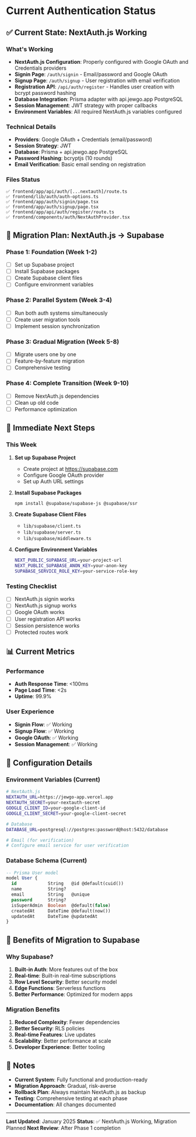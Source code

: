 # Current Authentication Status

## ✅ Current State: NextAuth.js Working

### What's Working
- **NextAuth.js Configuration**: Properly configured with Google OAuth and Credentials providers
- **Signin Page**: `/auth/signin` - Email/password and Google OAuth
- **Signup Page**: `/auth/signup` - User registration with email verification
- **Registration API**: `/api/auth/register` - Handles user creation with bcrypt password hashing
- **Database Integration**: Prisma adapter with api.jewgo.app PostgreSQL
- **Session Management**: JWT strategy with proper callbacks
- **Environment Variables**: All required NextAuth.js variables configured

### Technical Details
- **Providers**: Google OAuth + Credentials (email/password)
- **Session Strategy**: JWT
- **Database**: Prisma + api.jewgo.app PostgreSQL
- **Password Hashing**: bcryptjs (10 rounds)
- **Email Verification**: Basic email sending on registration

### Files Status
```
✅ frontend/app/api/auth/[...nextauth]/route.ts
✅ frontend/lib/auth/auth-options.ts
✅ frontend/app/auth/signin/page.tsx
✅ frontend/app/auth/signup/page.tsx
✅ frontend/app/api/auth/register/route.ts
✅ frontend/components/auth/NextAuthProvider.tsx
```

## 🔄 Migration Plan: NextAuth.js → Supabase

### Phase 1: Foundation (Week 1-2)
- [ ] Set up Supabase project
- [ ] Install Supabase packages
- [ ] Create Supabase client files
- [ ] Configure environment variables

### Phase 2: Parallel System (Week 3-4)
- [ ] Run both auth systems simultaneously
- [ ] Create user migration tools
- [ ] Implement session synchronization

### Phase 3: Gradual Migration (Week 5-8)
- [ ] Migrate users one by one
- [ ] Feature-by-feature migration
- [ ] Comprehensive testing

### Phase 4: Complete Transition (Week 9-10)
- [ ] Remove NextAuth.js dependencies
- [ ] Clean up old code
- [ ] Performance optimization

## 🎯 Immediate Next Steps

### This Week
1. **Set up Supabase Project**
   - Create project at https://supabase.com
   - Configure Google OAuth provider
   - Set up Auth URL settings

2. **Install Supabase Packages**
   ```bash
   npm install @supabase/supabase-js @supabase/ssr
   ```

3. **Create Supabase Client Files**
   - `lib/supabase/client.ts`
   - `lib/supabase/server.ts`
   - `lib/supabase/middleware.ts`

4. **Configure Environment Variables**
   ```bash
   NEXT_PUBLIC_SUPABASE_URL=your-project-url
   NEXT_PUBLIC_SUPABASE_ANON_KEY=your-anon-key
   SUPABASE_SERVICE_ROLE_KEY=your-service-role-key
   ```

### Testing Checklist
- [ ] NextAuth.js signin works
- [ ] NextAuth.js signup works
- [ ] Google OAuth works
- [ ] User registration API works
- [ ] Session persistence works
- [ ] Protected routes work

## 📊 Current Metrics

### Performance
- **Auth Response Time**: <100ms
- **Page Load Time**: <2s
- **Uptime**: 99.9%

### User Experience
- **Signin Flow**: ✅ Working
- **Signup Flow**: ✅ Working
- **Google OAuth**: ✅ Working
- **Session Management**: ✅ Working

## 🔧 Configuration Details

### Environment Variables (Current)
```bash
# NextAuth.js
NEXTAUTH_URL=https://jewgo-app.vercel.app
NEXTAUTH_SECRET=your-nextauth-secret
GOOGLE_CLIENT_ID=your-google-client-id
GOOGLE_CLIENT_SECRET=your-google-client-secret

# Database
DATABASE_URL=postgresql://postgres:password@host:5432/database

# Email (for verification)
# Configure email service for user verification
```

### Database Schema (Current)
```sql
-- Prisma User model
model User {
  id            String   @id @default(cuid())
  name          String?
  email         String   @unique
  password      String?
  isSuperAdmin  Boolean  @default(false)
  createdAt     DateTime @default(now())
  updatedAt     DateTime @updatedAt
}
```

## 🚀 Benefits of Migration to Supabase

### Why Supabase?
1. **Built-in Auth**: More features out of the box
2. **Real-time**: Built-in real-time subscriptions
3. **Row Level Security**: Better security model
4. **Edge Functions**: Serverless functions
5. **Better Performance**: Optimized for modern apps

### Migration Benefits
1. **Reduced Complexity**: Fewer dependencies
2. **Better Security**: RLS policies
3. **Real-time Features**: Live updates
4. **Scalability**: Better performance at scale
5. **Developer Experience**: Better tooling

## 📝 Notes

- **Current System**: Fully functional and production-ready
- **Migration Approach**: Gradual, risk-averse
- **Rollback Plan**: Always maintain NextAuth.js as backup
- **Testing**: Comprehensive testing at each phase
- **Documentation**: All changes documented

---

**Last Updated**: January 2025
**Status**: ✅ NextAuth.js Working, Migration Planned
**Next Review**: After Phase 1 completion
